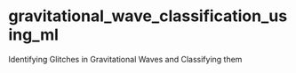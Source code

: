 # gravitational_wave_classification_using_ml
Identifying Glitches in Gravitational Waves and Classifying them
